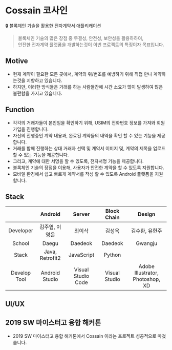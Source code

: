 # Cossain 코사인
🔒 블록체인 기술을 활용한 전자계약서 애플리캐이션

> 블록체인 기술의 많은 장점 중 무결성, 안전성, 보안성을 활용하하여,<br/>
> 안전한 전자계약 플랫폼을 개발하는것이 이번 프로젝트의 특징이자 목표입니다.

## Motive
- 현재 계약이 필요한 모든 곳에서, 계약의 위/변조를 예방하기 위해 직접 만나 계약하는것을 지향하고 있습니다.
- 하지만, 이러한 방식들은 거래를 하는 사람들간에 시간 소요가 많이 발생하여 많은 불편함을 가지고 있습니다.

## Function
- 각각의 거래자들이 본인임을 확인하기 위해, USIM의 전화번호 정보를 가져와 회원가입을 진행합니다.
- 자신의 진행중인 계약 내용과, 완료된 계약들의 내역을 확인 할 수 있는 기능을 제공합니다.
- 거래를 함께 진행하는 상대 거래자 선택 및 계약서 이미지 및, 계약의 제목을 업로드 할 수 있는 기능을 제공합니다.
- 그리고, 계약에 대한 서명을 할 수 있도록, 전자서명 기능을 제공합니다.
- 블록체인 기술의 장점을 이용해, 사용자가 안전한 계약을 할 수 있도록 지원합니다.
- 모바일 환경에서 쉽고 빠르게 계약서를 작성 할 수 있도록 Android 플랫폼을 지원합니다.

## Stack
|                      | Android     | Server        | Block Chain | Design  |
|:--------------------:|:---------------:|:------------------:|:-----:|:----:|
| Developer | 김주엽, 이영은 | 최이삭       |김성욱 |김수환, 유현주|
| School | Daegu | Daedeok       | Daedeok | Gwangju|
| Stack | Java, Retrofit2| JavaScript| Python| |
| Develop Tool     | Android Studio  | Visual Studio Code | Visual Studio| Adobe Illustrator, Photoshop, XD|

## UI/UX

## 2019 SW 마이스터고 융합 해커톤
  - 2019 SW 마이스터고 융합 해커톤에서 Cossain 이라는 프로젝트 성공적으로 마쳤습니다.
 

 
